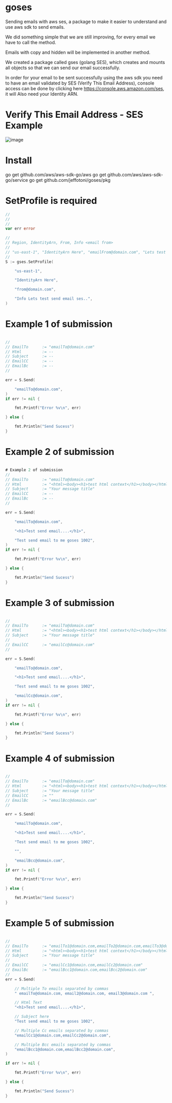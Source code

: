 # goses

Sending emails with aws ses, a package to make it easier to understand and use aws sdk to send emails.

We did something simple that we are still improving, for every email we have to call the method.

Emails with copy and hidden will be implemented in another method.

We created a package called gses (golang SES), which creates and mounts all objects so that we can send our email successfully.

In order for your email to be sent successfully using the aws sdk you need to have an email validated by SES (Verify This Email Address), console access can be done by clicking here https://console.aws.amazon.com/ses, 
it will Also need your Identity ARN.

# Verify This Email Address - SES Example

![image](https://github.com/jeffotoni/goses/blob/master/img/identity-arn.png)


# Install

go get github.com/aws/aws-sdk-go/aws
go get github.com/aws/aws-sdk-go/service
go get github.com/jeffotoni/goses/pkg

# SetProfile is required

```go
//
//
//
var err error

//
// Region, IdentityArn, From, Info <email from>
//
// "us-east-1", "IdentityArn Here", "emailFrom@domain.com", "Lets test send email ses.."
//
S := gses.SetProfile(

	"us-east-1",

	"IdentityArn Here",

	"from@domain.com",

	"Info Lets test send email ses..",
)

```

# Example 1 of submission

```go

//
// EmailTo 		:= "emailTo@domain.com"
// Html 		:= --
// Subject 		:= --
// EmailCC 		:= --
// EmailBc 		:= --
//

err = S.Send(

	"emailTo@domain.com",
)
if err != nil {

	fmt.Printf("Error %v\n", err)

} else {

	fmt.Println("Send Sucess")
}


```
# Example 2 of submission

```go

# Example 2 of submission
//
// EmailTo 		:= "emailTo@domain.com"
// Html 		:= "<html><body><h1>test html context</h1></body></html>"
// Subject 		:= "Your message title"
// EmailCC 		:= --
// EmailBc 		:= --
//

err = S.Send(

	"emailTo@domain.com",

	"<h1>Test send email....</h1>",

	"Test send email to me goses 1002",
)
if err != nil {

	fmt.Printf("Error %v\n", err)

} else {

	fmt.Println("Send Sucess")
}

```

# Example 3 of submission

```go

//
// EmailTo 		:= "emailTo@domain.com"
// Html 		:= "<html><body><h1>test html context</h1></body></html>"
// Subject 		:= "Your message title"
//
// EmailCC 		:= "emailCc@domain.com"
//

err = S.Send(

	"emailTo@domain.com",

	"<h1>Test send email....</h1>",

	"Test send email to me goses 1002",

	"emailCc@domain.com",
)
if err != nil {

	fmt.Printf("Error %v\n", err)

} else {

	fmt.Println("Send Sucess")
}

```
# Example 4 of submission

```go

//
// EmailTo 		:= "emailTo@domain.com"
// Html 		:= "<html><body><h1>test html context</h1></body></html>"
// Subject 		:= "Your message title"
// EmailCC		:= ""
// EmailBc 		:= "emailBcc@domain.com"
//

err = S.Send(

	"emailTo@domain.com",

	"<h1>Test send email....</h1>",

	"Test send email to me goses 1002",

	"",

	"emailBcc@domain.com",
)
if err != nil {

	fmt.Printf("Error %v\n", err)

} else {

	fmt.Println("Send Sucess")
}

```
# Example 5 of submission

```go

//
// EmailTo 		:= "emailTo1@domain.com,emailTo2@domain.com,emailTo3@domain.com"
// Html 		:= "<html><body><h1>test html context</h1></body></html>"
// Subject 		:= "Your message title"
//
// EmailCC 		:= "emailCc1@domain.com,emailCc2@domain.com"
// EmailBc 		:= "emailBcc1@domain.com,emailBcc2@domain.com"
//
err = S.Send(

	// Multiple To emails separated by commas
	" emailTo@domain.com, email2@domain.com, email3@domain.com ",

	// Html Text
	"<h1>Test send email....</h1>",

	// Subject here
	"Test send email to me goses 1002",

	// Multiple Cc emails separated by commas
	"emailCc1@domain.com,emailCc2@domain.com",

	// Multiple Bcc emails separated by commas
	"emailBcc1@domain.com,emailBcc2@domain.com",
)

if err != nil {

	fmt.Printf("Error %v\n", err)

} else {

	fmt.Println("Send Sucess")
}

```
